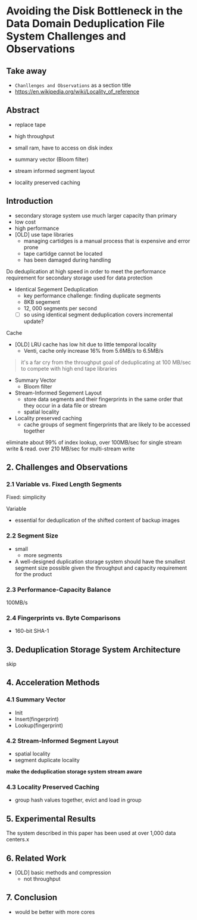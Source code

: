 # Avoiding the Disk Bottleneck in the Data Domain Deduplication File System Challenges and Observations

## Take away

- `Chanllenges and Observations` as a section title
- https://en.wikipedia.org/wiki/Locality_of_reference

## Abstract

- replace tape
- high throughput
- small ram, have to access on disk index

- summary vector (Bloom filter)
- stream informed segment layout
- locality preserved caching

## Introduction

- secondary storage system use much larger capacity than primary
- low cost
- high performance
- [OLD] use tape libraries
  - managing cartidges is a manual process that is expensive and error prone
  - tape cartidge cannot be located
  - has been damaged during handling

Do deduplication at high speed in order to meet the performance requirement for secondary storage used for data protection

- Identical Segement Deduplication
  - key performance challenge: finding duplicate segments
  - 8KB segement
  - 12, 000 segments per second
  - [ ] so using identical segment deduplication covers incremental update?

Cache

- [OLD] LRU cache has low hit due to little temporal locality
  - Venti, cache only increase 16% from 5.6MB/s to 6.5MB/s

> it's a far cry from the throughput goal of deduplicating at 100 MB/sec to compete with high end tape libraries

- Summary Vector
  - Bloom filter
- Stream-Informed Segement Layout
  - store data segments and their fingerprints in the same order that they occur in a data file or stream
  - spatial locality
- Locality preserved caching
  - cache groups of segment fingerprints that are likely to be accessed together

eliminate about 99% of index lookup, over 100MB/sec for single stream write & read.
over 210 MB/sec for multi-stream write

## 2. Challenges and Observations

### 2.1 Variable vs. Fixed Length Segments

Fixed: simplicity

Variable

- essential for deduplication of the shifted content of backup images

### 2.2 Segment Size

- small
  - more segments
- A well-designed duplication storage system should have the smallest segment size possible given the throughput and capacity requirement for the product

### 2.3 Performance-Capacity Balance

100MB/s

### 2.4 Fingerprints vs. Byte Comparisons

- 160-bit SHA-1

## 3. Deduplication Storage System Architecture

skip

## 4. Acceleration Methods

### 4.1 Summary Vector

- Init
- Insert(fingerprint)
- Lookup(fingerprint)

### 4.2 Stream-Informed Segment Layout

- spatial locality
- segment duplicate locality

**make the deduplication storage system stream aware**

### 4.3 Locality Preserved Caching

- group hash values together, evict and load in group

## 5. Experimental Results

The system described in this paper has been used at over 1,000 data centers.x

## 6. Related Work

- [OLD] basic methods and compression
  - not throughput

## 7. Conclusion

- would be better with more cores
